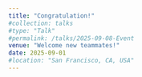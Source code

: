```yaml
---
title: "Congratulation!"
#collection: talks
#type: "Talk"
#permalink: /talks/2025-09-08-Event
venue: "Welcome new teammates!"
date: 2025-09-01
#location: "San Francisco, CA, USA"
---
```



